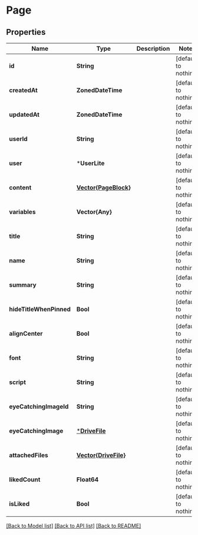 # Page


## Properties
Name | Type | Description | Notes
------------ | ------------- | ------------- | -------------
**id** | **String** |  | [default to nothing]
**createdAt** | **ZonedDateTime** |  | [default to nothing]
**updatedAt** | **ZonedDateTime** |  | [default to nothing]
**userId** | **String** |  | [default to nothing]
**user** | ***UserLite** |  | [default to nothing]
**content** | [**Vector{PageBlock}**](PageBlock.md) |  | [default to nothing]
**variables** | **Vector{Any}** |  | [default to nothing]
**title** | **String** |  | [default to nothing]
**name** | **String** |  | [default to nothing]
**summary** | **String** |  | [default to nothing]
**hideTitleWhenPinned** | **Bool** |  | [default to nothing]
**alignCenter** | **Bool** |  | [default to nothing]
**font** | **String** |  | [default to nothing]
**script** | **String** |  | [default to nothing]
**eyeCatchingImageId** | **String** |  | [default to nothing]
**eyeCatchingImage** | [***DriveFile**](DriveFile.md) |  | [default to nothing]
**attachedFiles** | [**Vector{DriveFile}**](DriveFile.md) |  | [default to nothing]
**likedCount** | **Float64** |  | [default to nothing]
**isLiked** | **Bool** |  | [default to nothing]


[[Back to Model list]](../README.md#models) [[Back to API list]](../README.md#api-endpoints) [[Back to README]](../README.md)



